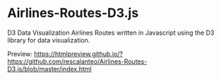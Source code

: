 # Airlines-Routes-D3.js
D3 Data Visualization Airlines Routes written in Javascript using the D3 library for data visualization.

Preview: https://htmlpreview.github.io/?https://github.com/rescalanteo/Airlines-Routes-D3.js/blob/master/index.html
